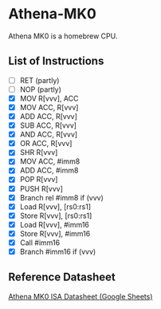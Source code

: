 # Athena-MK0
Athena MK0 is a homebrew CPU.

## List of Instructions
- [ ] RET (partly)
- [ ] NOP (partly)  
- [x] MOV R[vvv], ACC
- [x] MOV ACC, R[vvv]
- [x] ADD ACC, R[vvv]
- [x] SUB ACC, R[vvv]  
- [x] AND ACC, R[vvv]  
- [x] OR ACC, R[vvv]  
- [x] SHR R[vvv]  
- [x] MOV ACC, #imm8  
- [x] ADD ACC, #imm8  
- [x] POP R[vvv]  
- [x] PUSH R[vvv]  
- [x] Branch rel #imm8 if (vvv)  
- [x] Load R[vvv], [rs0:rs1]  
- [x] Store R[vvv], [rs0:rs1]  
- [x] Load R[vvv], #imm16  
- [x] Store R[vvv], #imm16  
- [x] Call #imm16  
- [x] Branch #imm16 if (vvv)  

## Reference Datasheet
[Athena MK0 ISA Datasheet (Google Sheets)](https://docs.google.com/spreadsheets/d/1tngJjvjjpWYi0d5nBKruJJjQ85I7Scsi23aukFA0_vQ/edit?usp=sharing)
